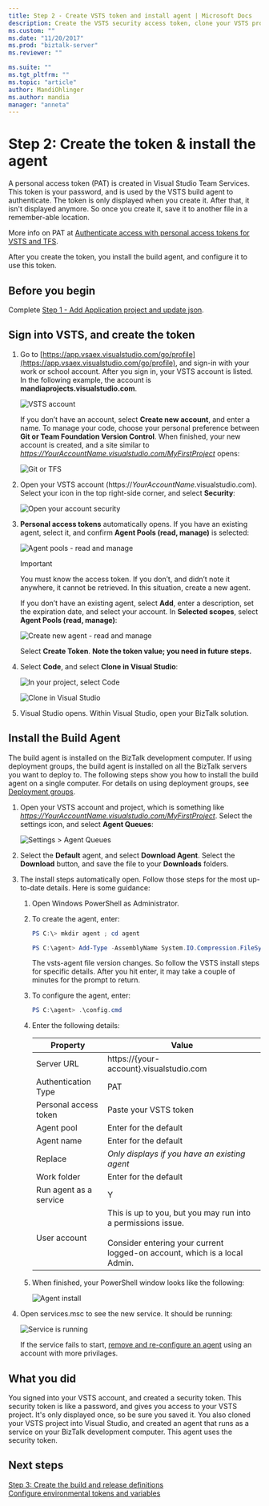 ```yaml
---
title: Step 2 - Create VSTS token and install agent | Microsoft Docs
description: Create the VSTS security access token, clone your VSTS project into Visual Studio, and install the build agent to automate deployment of your BizTalk Server projects
ms.custom: ""
ms.date: "11/20/2017"
ms.prod: "biztalk-server"
ms.reviewer: ""

ms.suite: ""
ms.tgt_pltfrm: ""
ms.topic: "article"
author: MandiOhlinger
ms.author: mandia
manager: "anneta"
---
```


# Step 2: Create the token & install the agent

A personal access token (PAT) is created in Visual Studio Team Services. This token is your password, and is used by the VSTS build agent to authenticate. The token is only displayed when you create it. After that, it isn't displayed anymore. So once you create it, save it to another file in a remember-able location. 

More info on PAT at [Authenticate access with personal access tokens for VSTS and TFS](https://docs.microsoft.com/vsts/accounts/use-personal-access-tokens-to-authenticate). 

After you create the token, you install the build agent, and configure it to use this token. 

## Before you begin
Complete [Step 1 - Add Application project and update json](feature-pack-add-application-project.md).

## Sign into VSTS, and create the token
1. Go to [https://app.vsaex.visualstudio.com/go/profile](https://app.vsaex.visualstudio.com/go/profile), and sign-in with your work or school account. After you sign in, your VSTS account is listed. In the following example, the account is **mandiaprojects.visualstudio.com**.  

    ![VSTS account](../core/media/team-services-accounts.png)

    If you don’t have an account, select **Create new account**, and enter a name. To manage your code, choose your personal preference between **Git or Team Foundation Version Control**. When finished, your new account is created, and a site similar to *https://YourAccountName.visualstudio.com/MyFirstProject* opens:  

    ![Git or TFS](../core/media/git-or-team-foundation.png)

2. Open your VSTS account (https://<em>YourAccountName</em>.visualstudio.com). Select your icon in the top right-side corner, and select <strong>Security</strong>: 

    ![Open your account security](../core/media/vsts-account-security.png)

3. **Personal access tokens** automatically opens. If you have an existing agent, select it, and confirm **Agent Pools (read, manage)** is selected:

    ![Agent pools - read and manage](../core/media/agent-pools-read-manage.png)

    > [!IMPORTANT]
    > You must know the access token. If you don’t, and didn’t note it anywhere, it cannot be retrieved. In this situation, create a new agent. 

    If you don’t have an existing agent, select **Add**, enter a description, set the expiration date, and select your account. In **Selected scopes**, select **Agent Pools (read, manage)**: 

    ![Create new agent - read and manage](../core/media/vsts-new-build-agent.png)

    Select **Create Token**. **Note the token value; you need in future steps.**

4. Select **Code**, and select **Clone in Visual Studio**:  

    ![In your project, select Code](../core/media/vsts-project-code.png)  

    ![Clone in Visual Studio](../core/media/vsts-clone-in-visual-studio.png)

5. Visual Studio opens. Within Visual Studio, open your BizTalk solution. 

## Install the Build Agent

The build agent is installed on the BizTalk development computer. If using deployment groups, the build agent is installed on all the BizTalk servers you want to deploy to. The following steps show you how to install the build agent on a single computer. For details on using deployment groups, see [Deployment groups](https://docs.microsoft.com/vsts/build-release/concepts/definitions/release/deployment-groups/index).

1. Open your VSTS account and project, which is something like *https://YourAccountName.visualstudio.com/MyFirstProject*. Select the settings icon, and select **Agent Queues**:  

    ![Settings > Agent Queues](../core/media/vsts-settings-agent-queues.png)

2. Select the **Default** agent, and select **Download Agent**. Select the **Download** button, and save the file to your **Downloads** folders.

3. The install steps automatically open. Follow those steps for the most up-to-date details. Here is some guidance: 

   1. Open Windows PowerShell as Administrator.

   2. To create the agent, enter: 

       ```powershell
       PS C:\> mkdir agent ; cd agent  

       PS C:\agent> Add-Type -AssemblyName System.IO.Compression.FileSystem ; [System.IO.Compression.ZipFile]::ExtractToDirectory("$HOME\Downloads\vsts-agent-win7-x64-2.124.0.zip", "$PWD")
       ```

       The vsts-agent file version changes. So follow the VSTS install steps for specific details. After you hit enter, it may take a couple of minutes for the prompt to return. 

   3. To configure the agent, enter: 

       ```powershell
       PS C:\agent> .\config.cmd
       ```

   4. Enter the following details:  


      |        Property        |                                                                      Value                                                                       |
      |------------------------|--------------------------------------------------------------------------------------------------------------------------------------------------|
      |       Server URL       |                                                     https://{your-account}.visualstudio.com                                                      |
      |  Authentication Type   |                                                                       PAT                                                                        |
      | Personal access token  |                                                              Paste your VSTS token                                                               |
      |       Agent pool       |                                                              Enter for the default                                                               |
      |       Agent name       |                                                              Enter for the default                                                               |
      |        Replace         |                                               <em>Only displays if you have an existing agent</em>                                               |
      |      Work folder       |                                                              Enter for the default                                                               |
      | Run agent as a service |                                                                        Y                                                                         |
      |      User account      | This is up to you, but you may run into a permissions issue. <br/><br/>Consider entering your current logged-on account, which is a local Admin. |


   5. When finished, your PowerShell window looks like the following:  

       ![Agent install](../core/media/vsts-agent-powershell-install.png)

4. Open services.msc to see the new service. It should be running:  

    ![Service is running](../core/media/vsts-service.png)

    If the service fails to start, [remove and re-configure an agent](https://docs.microsoft.com/vsts/build-release/actions/agents/v2-windows) using an account with more privilages.


## What you did

You signed into your VSTS account, and created a security token. This security token is like a password, and gives you access to your VSTS project. It's only displayed once, so be sure you saved it. You also cloned your VSTS project into Visual Studio, and created an agent that runs as a service on your BizTalk development computer. This agent uses the security token. 

## Next steps
[Step 3: Create the build and release definitions](feature-pack-add-build-release-definitions.md)  
[Configure environmental tokens and variables](configure-environmental-tokens-and-variables-for-automatic-deployment.md)